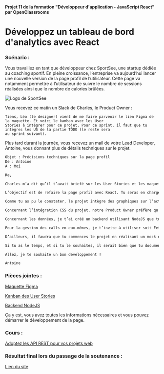 #### Projet 11 de la formation "Développeur d'application - JavaScript React" par OpenClassrooms

# Développez un tableau de bord d'analytics avec React

### Scénario :

Vous travaillez en tant que développeur chez SportSee, une startup dédiée au coaching sportif. En pleine croissance, 
l’entreprise va aujourd’hui lancer une nouvelle version de la page profil de l’utilisateur. Cette page va notamment 
permettre à l’utilisateur de suivre le nombre de sessions réalisées ainsi que le nombre de calories brûlées.

![Logo de SportSee](https://user.oc-static.com/upload/2020/08/18/15977560509272_logo%20%285%29.png)

Vous recevez ce matin un Slack de Charles, le Product Owner :

```Hello ! Bon, c’est le grand jour aujourd’hui, on va s’attaquer à la nouvelle page profil utilisateur du site :).
Tiens, Léo (le designer) vient de me faire parvenir le lien Figma de la maquette. Et voici le kanban avec les User
Stories à intégrer pour ce projet. Pour ce sprint, il faut que tu intègres les US de la partie TODO (le reste sera
au sprint suivant).
```

Plus tard durant la journée, vous recevez un mail de votre Lead Developer, Antoine, vous donnant plus de détails 
techniques sur le projet.

```bash
Objet : Précisions techniques sur la page profil
De : Antoine
À : Moi

Re,

Charles m’a dit qu’il t’avait briefé sur les User Stories et les maquettes, voici donc plus d’infos côté technique.

L’objectif est de refaire la page profil avec React. Tu seras en charge de développer la page.

Comme tu as pu le constater, le projet intègre des graphiques sur l’activité sportive de l’utilisateur. Je t’invite à utiliser soit D3, soit Recharts. Cela dit, fais attention à D3, c’est assez puissant comme librairie mais parfois difficile à prendre en main.

Concernant l’intégration CSS du projet, notre Product Owner préfère qu’on se concentre sur la partie desktop pour l’instant. Tu n’as donc pas besoin de travailler sur la version mobile et tablette du projet. Nous ferons ça dans un second temps. Cela dit, fais bien attention à ce que ton projet puisse être lisible sur les écrans d’au moins 1024 par 780 pixels.

Concernant les données, je t’ai créé un backend utilisant NodeJS que tu peux trouver ici. Il va te permettre de réaliser tes calls HTTP et de récupérer des données d’exemple. Tout y est décrit : les étapes d’installation ainsi que les calls HTTP que j’ai mis en place.

Pour la gestion des calls en eux-mêmes, je t’invite à utiliser soit Fetch, soit Axios. Par contre, il est important que tu réalises les calls en dehors des composants React. Il faudra que tu crées un service à part qui se chargera de faire les calls pour toi.

D’ailleurs, il faudra que tu commences le projet en réalisant un mock des données de l'API. Dès que ton projet sera fonctionnel, tu pourras t’attaquer à l’intégration de l’API. Attention, en fonction des utilisateurs, le schéma de données est légèrement différent. Il faudra donc que tu penses à standardiser les données venant de l'API pour les formatter correctement avant de les utiliser.

Si tu as le temps, et si tu le souhaites, il serait bien que tu documentes ton projet pour que tout le monde puisse travailler dessus. Pour ça tu peux par exemple utiliser un Readme, de la JSDoc ou même des proptypes.

Allez, je te souhaite un bon développement !

Antoine
```

### Pièces jointes :

[Maquette Figma](https://www.figma.com/file/BMomGVZqLZb811mDMShpLu/UI-design-Sportify-FR?node-id=0%3A1)

[Kanban des User Stories](https://www.notion.so/openclassrooms/Copy-of-Dev4U-projet-Learn-Home-6686aa4b5f44417881a4884c9af5669e)

[Backend NodeJS](https://github.com/OpenClassrooms-Student-Center/P9-front-end-dashboard)

Ça y est, vous avez toutes les informations nécessaires et vous pouvez démarrer le développement de la page.

### Cours :
[Adoptez les API REST pour vos projets web](https://openclassrooms.com/fr/courses/6573181-adoptez-les-api-rest-pour-vos-projets-web)

### Résultat final lors du passage de la soutenance :
[Lien du site](www.google.com)
